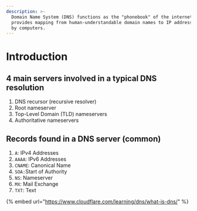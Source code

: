 ```yaml
---
description: >-
  Domain Name System (DNS) functions as the "phonebook" of the internet. It
  provides mapping from human-understandable domain names to IP addresses used
  by computers.
---
```


# Introduction

## 4 main servers involved in a typical DNS resolution

1. DNS recursor (recursive resolver)
2. Root nameserver
3. Top-Level Domain (TLD) nameservers
4. Authoritative nameservers

## Records found in a DNS server (common)

1. `A`: IPv4 Addresses
2. `AAAA`: IPv6 Addresses
3. `CNAME`: Canonical Name
4. `SOA:`Start of Authority
5. `NS`: Nameserver
6. `MX`: Mail Exchange
7. `TXT`: Text&#x20;

{% embed url="https://www.cloudflare.com/learning/dns/what-is-dns/" %}
